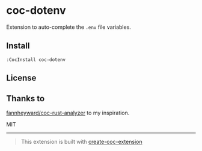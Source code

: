 # coc-dotenv

Extension to auto-complete the `.env` file variables.

## Install

`:CocInstall coc-dotenv`

## License

## Thanks to
[fannheyward/coc-rust-analyzer](https://github.com/fannheyward/coc-rust-analyzer) to my inspiration.

MIT

---

> This extension is built with [create-coc-extension](https://github.com/fannheyward/create-coc-extension)
